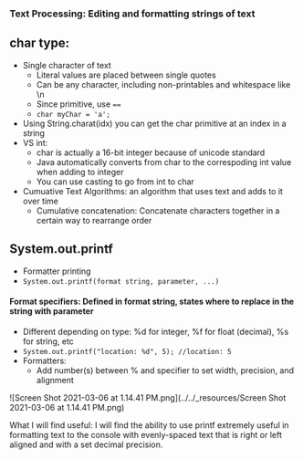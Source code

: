 ### Text Processing: Editing and formatting strings of text
## char type:
- Single character of text
	- Literal values are placed between single quotes
	- Can be any character, including non-printables and whitespace like \n
	- Since primitive, use `==`
	- `char myChar = 'a';`
- Using String.charat(idx) you can get the char primitive at an index in a string
- VS int:
	- char is actually a 16-bit integer because of unicode standard
	- Java automatically converts from char to the correspoding int value when adding to integer
	- You can use casting to go from int to char
- Cumuative Text Algorithms: an algorithm that uses text and adds to it over time
	- Cumulative concatenation: Concatenate characters together in a certain way to rearrange order
## System.out.printf
- Formatter printing
- `System.out.printf(format string, parameter, ...)`
#### Format specifiers: Defined in format string, states where to replace in the string with parameter
- Different depending on type: %d for integer, %f for float (decimal), %s for string, etc
- `System.out.printf("location: %d", 5); //location: 5`
- Formatters:
	- Add number(s) between % and specifier to set width, precision, and alignment

![Screen Shot 2021-03-06 at 1.14.41 PM.png](../../_resources/Screen Shot 2021-03-06 at 1.14.41 PM.png)

What I will find useful: I will find the ability to use printf extremely useful in formatting text to the console with evenly-spaced text that is right or left aligned and with a set decimal precision. 